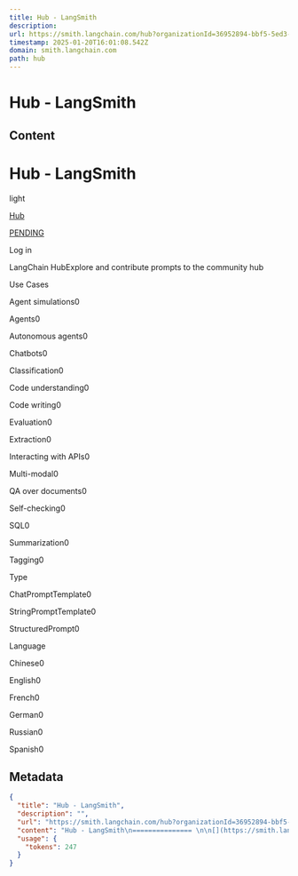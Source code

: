 ```yaml
---
title: Hub - LangSmith
description: 
url: https://smith.langchain.com/hub?organizationId=36952894-bbf5-5ed3-a1ab-a1cdce73c2fa
timestamp: 2025-01-20T16:01:08.542Z
domain: smith.langchain.com
path: hub
---
```


# Hub - LangSmith



## Content

Hub - LangSmith
=============== 

[](https://smith.langchain.com/)

[](https://smith.langchain.com/o/36952894-bbf5-5ed3-a1ab-a1cdce73c2fa/settings)

[](https://docs.smith.langchain.com/)[](https://docs.smith.langchain.com/)[](https://www.langchain.com/contact-sales)

light

[Hub](https://smith.langchain.com/hub)

[PENDING](https://smith.langchain.com/o/36952894-bbf5-5ed3-a1ab-a1cdce73c2fa/settings/payments)

Log in

LangChain HubExplore and contribute prompts to the community hub

Use Cases

Agent simulations0

Agents0

Autonomous agents0

Chatbots0

Classification0

Code understanding0

Code writing0

Evaluation0

Extraction0

Interacting with APIs0

Multi-modal0

QA over documents0

Self-checking0

SQL0

Summarization0

Tagging0

Type

ChatPromptTemplate0

StringPromptTemplate0

StructuredPrompt0

Language

Chinese0

English0

French0

German0

Russian0

Spanish0

## Metadata

```json
{
  "title": "Hub - LangSmith",
  "description": "",
  "url": "https://smith.langchain.com/hub?organizationId=36952894-bbf5-5ed3-a1ab-a1cdce73c2fa",
  "content": "Hub - LangSmith\n=============== \n\n[](https://smith.langchain.com/)\n\n[](https://smith.langchain.com/o/36952894-bbf5-5ed3-a1ab-a1cdce73c2fa/settings)\n\n[](https://docs.smith.langchain.com/)[](https://docs.smith.langchain.com/)[](https://www.langchain.com/contact-sales)\n\nlight\n\n[Hub](https://smith.langchain.com/hub)\n\n[PENDING](https://smith.langchain.com/o/36952894-bbf5-5ed3-a1ab-a1cdce73c2fa/settings/payments)\n\nLog in\n\nLangChain HubExplore and contribute prompts to the community hub\n\nUse Cases\n\nAgent simulations0\n\nAgents0\n\nAutonomous agents0\n\nChatbots0\n\nClassification0\n\nCode understanding0\n\nCode writing0\n\nEvaluation0\n\nExtraction0\n\nInteracting with APIs0\n\nMulti-modal0\n\nQA over documents0\n\nSelf-checking0\n\nSQL0\n\nSummarization0\n\nTagging0\n\nType\n\nChatPromptTemplate0\n\nStringPromptTemplate0\n\nStructuredPrompt0\n\nLanguage\n\nChinese0\n\nEnglish0\n\nFrench0\n\nGerman0\n\nRussian0\n\nSpanish0",
  "usage": {
    "tokens": 247
  }
}
```
